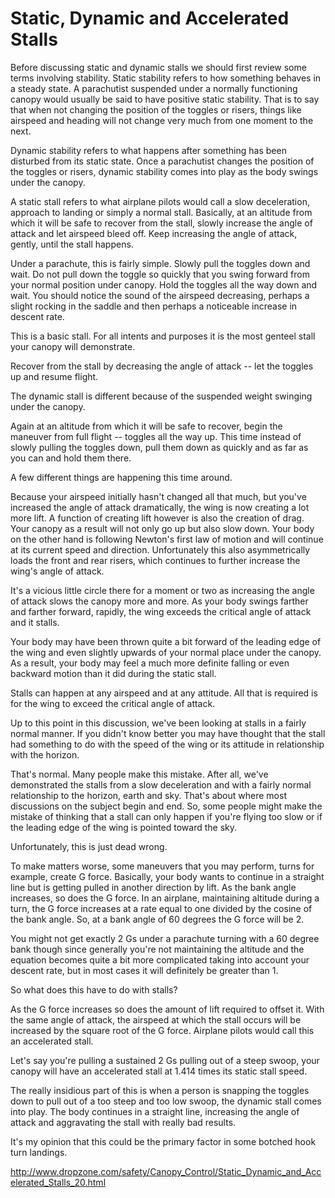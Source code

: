 #  Static, Dynamic and Accelerated Stalls

Before discussing static and dynamic stalls we should first review some terms involving stability. Static stability refers to how something behaves in a steady state. A parachutist suspended under a normally functioning canopy would usually be said to have positive static stability. That is to say that when not changing the position of the toggles or risers, things like airspeed and heading will not change very much from one moment to the next.

Dynamic stability refers to what happens after something has been disturbed from its static state. Once a parachutist changes the position of the toggles or risers, dynamic stability comes into play as the body swings under the canopy.

A static stall refers to what airplane pilots would call a slow deceleration, approach to landing or simply a normal stall. Basically, at an altitude from which it will be safe to recover from the stall, slowly increase the angle of attack and let airspeed bleed off. Keep increasing the angle of attack, gently, until the stall happens.

Under a parachute, this is fairly simple. Slowly pull the toggles down and wait. Do not pull down the toggle so quickly that you swing forward from your normal position under canopy. Hold the toggles all the way down and wait. You should notice the sound of the airspeed decreasing, perhaps a slight rocking in the saddle and then perhaps a noticeable increase in descent rate.

This is a basic stall. For all intents and purposes it is the most genteel stall your canopy will demonstrate.

Recover from the stall by decreasing the angle of attack -- let the toggles up and resume flight.

The dynamic stall is different because of the suspended weight swinging under the canopy.

Again at an altitude from which it will be safe to recover, begin the maneuver from full flight -- toggles all the way up. This time instead of slowly pulling the toggles down, pull them down as quickly and as far as you can and hold them there.

A few different things are happening this time around.

Because your airspeed initially hasn't changed all that much, but you've increased the angle of attack dramatically, the wing is now creating a lot more lift. A function of creating lift however is also the creation of drag. Your canopy as a result will not only go up but also slow down. Your body on the other hand is following Newton's first law of motion and will continue at its current speed and direction. Unfortunately this also asymmetrically loads the front and rear risers, which continues to further increase the wing's angle of attack.

It's a vicious little circle there for a moment or two as increasing the angle of attack slows the canopy more and more. As your body swings farther and farther forward, rapidly, the wing exceeds the critical angle of attack and it stalls.

Your body may have been thrown quite a bit forward of the leading edge of the wing and even slightly upwards of your normal place under the canopy. As a result, your body may feel a much more definite falling or even backward motion than it did during the static stall.

Stalls can happen at any airspeed and at any attitude. All that is required is for the wing to exceed the critical angle of attack.

Up to this point in this discussion, we've been looking at stalls in a fairly normal manner. If you didn't know better you may have thought that the stall had something to do with the speed of the wing or its attitude in relationship with the horizon.

That's normal. Many people make this mistake. After all, we've demonstrated the stalls from a slow deceleration and with a fairly normal relationship to the horizon, earth and sky. That's about where most discussions on the subject begin and end. So, some people might make the mistake of thinking that a stall can only happen if you're flying too slow or if the leading edge of the wing is pointed toward the sky.

Unfortunately, this is just dead wrong.

To make matters worse, some maneuvers that you may perform, turns for example, create G force. Basically, your body wants to continue in a straight line but is getting pulled in another direction by lift. As the bank angle increases, so does the G force. In an airplane, maintaining altitude during a turn, the G force increases at a rate equal to one divided by the cosine of the bank angle. So, at a bank angle of 60 degrees the G force will be 2.

You might not get exactly 2 Gs under a parachute turning with a 60 degree bank though since generally you're not maintaining the altitude and the equation becomes quite a bit more complicated taking into account your descent rate, but in most cases it will definitely be greater than 1.

So what does this have to do with stalls?

As the G force increases so does the amount of lift required to offset it. With the same angle of attack, the airspeed at which the stall occurs will be increased by the square root of the G force. Airplane pilots would call this an accelerated stall.

Let's say you're pulling a sustained 2 Gs pulling out of a steep swoop, your canopy will have an accelerated stall at 1.414 times its static stall speed.

The really insidious part of this is when a person is snapping the toggles down to pull out of a too steep and too low swoop, the dynamic stall comes into play. The body continues in a straight line, increasing the angle of attack and aggravating the stall with really bad results.

It's my opinion that this could be the primary factor in some botched hook turn landings.




http://www.dropzone.com/safety/Canopy_Control/Static_Dynamic_and_Accelerated_Stalls_20.html

